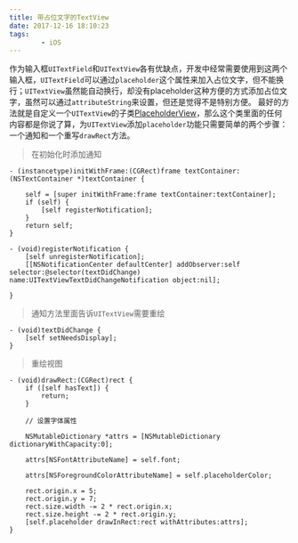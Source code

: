 ```yaml
---
title: 带占位文字的TextView
date: 2017-12-16 18:10:23
tags:
		- iOS
---
```


作为输入框`UITextField`和`UITextView`各有优缺点，开发中经常需要使用到这两个输入框，`UITextField`可以通过`placeholder`这个属性来加入占位文字，但不能换行；`UITextView`虽然能自动换行，却没有placeholder这种方便的方式添加占位文字，虽然可以通过`attributeString`来设置，但还是觉得不是特别方便。
  最好的方法就是自定义一个`UITextView`的子类[PlaceholderView](https://github.com/charlsPrince/PlaceholderView)，那么这个类里面的任何内容都是你说了算，为`UITextView`添加`placeholder`功能只需要简单的两个步骤：一个通知和一个重写`drawRect`方法。
  
<!-- more -->
  
>在初始化时添加通知

```
- (instancetype)initWithFrame:(CGRect)frame textContainer:(NSTextContainer *)textContainer {

    self = [super initWithFrame:frame textContainer:textContainer];
    if (self) {
        [self registerNotification];
    }
    return self;
}

- (void)registerNotification {
    [self unregisterNotification];
    [[NSNotificationCenter defaultCenter] addObserver:self selector:@selector(textDidChange) name:UITextViewTextDidChangeNotification object:nil];

}

```
>通知方法里面告诉`UITextView`需要重绘

```
- (void)textDidChange {
    [self setNeedsDisplay];
}
```
>重绘视图

```
- (void)drawRect:(CGRect)rect {
    if ([self hasText]) {
        return;
    }

    // 设置字体属性

    NSMutableDictionary *attrs = [NSMutableDictionary dictionaryWithCapacity:0];

    attrs[NSFontAttributeName] = self.font;

    attrs[NSForegroundColorAttributeName] = self.placeholderColor;

    rect.origin.x = 5;
    rect.origin.y = 7;
    rect.size.width -= 2 * rect.origin.x;
    rect.size.height -= 2 * rect.origin.y;
    [self.placeholder drawInRect:rect withAttributes:attrs];
}

```


